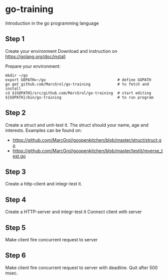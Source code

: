 # go-training
Introduction in the go programming language

## Step 1
Create your environment
Download and instruction on https://golang.org/doc/install

Prepare your environment:

    mkdir ~/go
    export GOPATH=~/go                                # define GOPATH
    go get github.com/MarcGrol/go-training            # to fetch and install
    cd ${GOPATH}/src/github.com/MarcGrol/go-training  # start editing
    ${GOPATH}/bin/go-training                         # to run program

## Step 2
Create a struct and unit-test it. The struct should your name, age and interests.
Examples can be found on: 
 - https://github.com/MarcGrol/goopenkitchen/blob/master/struct/struct.go
 - https://github.com/MarcGrol/goopenkitchen/blob/master/testit/reverse_test.go

## Step 3
Create a http-client and integr-test it.

## Step 4
Create a HTTP-server and integr-test it
Connect client with server

## Step 5
Make client fire concurrent request to server

## Step 6
Make client fire concurrent request to server with deadline. Quit after 500 msec.









